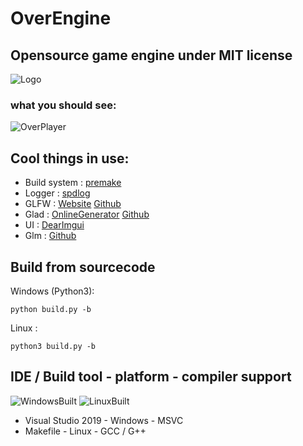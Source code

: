 # OverEngine
## Opensource game engine under MIT license

![Logo](https://repository-images.githubusercontent.com/246120634/f6e9f080-a288-11ea-9a12-502646520a32)

### what you should see:
![OverPlayer](https://user-images.githubusercontent.com/53635046/82178251-d026d400-98f0-11ea-881f-b31376fbb959.PNG)

## Cool things in use:
* Build system : [premake](https://github.com/premake/premake-core)
* Logger : [spdlog](https://github.com/gabime/spdlog)
* GLFW : [Website](https://www.glfw.org/) [Github](https://github.com/glfw/GLFW)
* Glad : [OnlineGenerator](https://glad.dav1d.de/) [Github](https://github.com/Dav1dde/glad)
* UI : [DearImgui](https://github.com/ocornut/imgui)
* Glm : [Github](https://github.com/g-truc/glm)

## Build from sourcecode
Windows (Python3):
```
python build.py -b
```

Linux :
```
python3 build.py -b
```

## IDE / Build tool - platform - compiler support
![WindowsBuilt](https://img.shields.io/badge/Windows-built-green?logo=windows)
![LinuxBuilt](https://img.shields.io/badge/Windows-built-green?logo=Linux)
* Visual Studio 2019 - Windows - MSVC
* Makefile - Linux - GCC / G++
